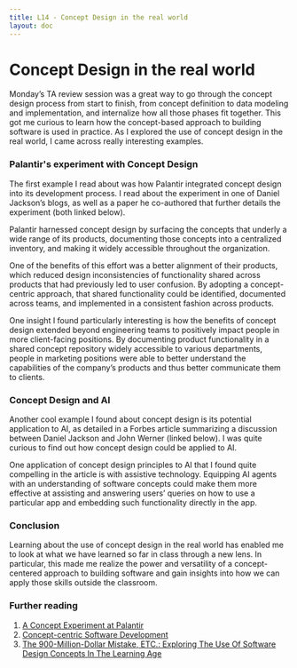 ```yaml
---
title: L14 - Concept Design in the real world
layout: doc
---
```


# Concept Design in the real world

Monday’s TA review session was a great way to go through the concept design process from start to finish, from concept definition to data modeling and implementation, and internalize how all those phases fit together. This got me curious to learn how the concept-based approach to building software is used in practice. As I explored the use of concept design in the real world, I came across really interesting examples.

### Palantir's experiment with Concept Design

The first example I read about was how Palantir integrated concept design into its development process. I read about the experiment in one of Daniel Jackson’s blogs, as well as a paper he co-authored that further details the experiment (both linked below).

Palantir harnessed concept design by surfacing the concepts that underly a wide range of its products, documenting those concepts into a centralized inventory, and making it widely accessible throughout the organization.

One of the benefits of this effort was a better alignment of their products, which reduced design inconsistencies of functionality shared across products that had previously led to user confusion. By adopting a concept-centric approach, that shared functionality could be identified, documented across teams, and implemented in a consistent fashion across products.

One insight I found particularly interesting is how the benefits of concept design extended beyond engineering teams to positively impact people in more client-facing positions. By documenting product functionality in a shared concept repository widely accessible to various departments, people in marketing positions were able to better understand the capabilities of the company’s products and thus better communicate them to clients.


### Concept Design and AI

Another cool example I found about concept design is its potential application to AI, as detailed in a Forbes article summarizing a discussion between Daniel Jackson and John Werner (linked below). I was quite curious to find out how concept design could be applied to AI.

One application of concept design principles to AI that I found quite compelling in the article is with assistive technology. Equipping AI agents with an understanding of software concepts could make them more effective at assisting and answering users’ queries on how to use a particular app and embedding such functionality directly in the app.

### Conclusion

Learning about the use of concept design in the real world has enabled me to look at what we have learned so far in class through a new lens. In particular, this made me realize the power and versatility of a concept-centered approach to building software and gain insights into how we can apply those skills outside the classroom.

### Further reading
1. [A Concept Experiment at Palantir](https://essenceofsoftware.com/posts/palantir/)   
2. [Concept-centric Software Development](https://arxiv.org/abs/2304.14975)<br>
3. [The 900-Million-Dollar Mistake, ETC.: Exploring The Use Of Software Design Concepts In The Learning Age](https://www.forbes.com/sites/johnwerner/2023/07/31/the-900-million-dollar-mistake-etc-exploring-the-use-of-software-design-concepts-in-the-learning-age/)



